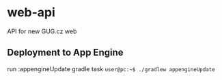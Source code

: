 # web-api
API for new GUG.cz web

## Deployment to App Engine
run :appengineUpdate gradle task
```user@pc:~$ ./gradlew appengineUpdate```